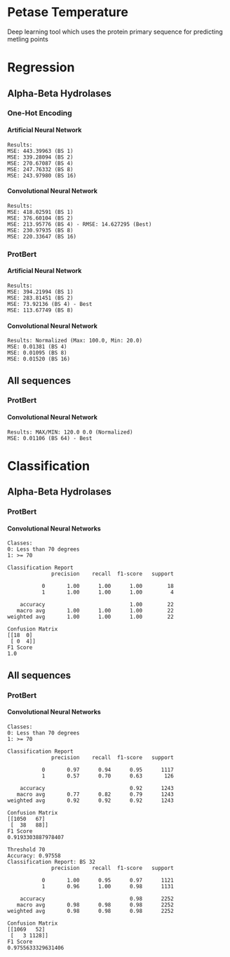 # Petase Temperature

Deep learning tool which uses the protein primary sequence for predicting metling points  

# Regression

## Alpha-Beta Hydrolases

### One-Hot Encoding

#### Artificial Neural Network

```
Results:
MSE: 443.39963 (BS 1)
MSE: 339.28094 (BS 2)
MSE: 270.67087 (BS 4)
MSE: 247.76332 (BS 8)
MSE: 243.97980 (BS 16)
```

#### Convolutional Neural Network

```
Results:
MSE: 418.02591 (BS 1)
MSE: 376.60104 (BS 2)
MSE: 213.95776 (BS 4) - RMSE: 14.627295 (Best)
MSE: 230.97935 (BS 8)
MSE: 220.33647 (BS 16)
```

### ProtBert

#### Artificial Neural Network

```
Results:
MSE: 394.21994 (BS 1)
MSE: 283.81451 (BS 2)
MSE: 73.92136 (BS 4) - Best
MSE: 113.67749 (BS 8) 
```

#### Convolutional Neural Network

```
Results: Normalized (Max: 100.0, Min: 20.0)
MSE: 0.01381 (BS 4)
MSE: 0.01095 (BS 8)
MSE: 0.01520 (BS 16)
```

## All sequences

### ProtBert

#### Convolutional Neural Network

```
Results: MAX/MIN: 120.0 0.0 (Normalized)
MSE: 0.01106 (BS 64) - Best
```

# Classification

## Alpha-Beta Hydrolases

### ProtBert

#### Convolutional Neural Networks

```
Classes: 
0: Less than 70 degrees
1: >= 70

Classification Report
              precision    recall  f1-score   support

           0       1.00      1.00      1.00        18
           1       1.00      1.00      1.00         4

    accuracy                           1.00        22
   macro avg       1.00      1.00      1.00        22
weighted avg       1.00      1.00      1.00        22

Confusion Matrix
[[18  0]
 [ 0  4]]
F1 Score
1.0
```

## All sequences

### ProtBert

#### Convolutional Neural Networks

```Without SMOTE
Classes: 
0: Less than 70 degrees
1: >= 70

Classification Report
              precision    recall  f1-score   support

           0       0.97      0.94      0.95      1117
           1       0.57      0.70      0.63       126

    accuracy                           0.92      1243
   macro avg       0.77      0.82      0.79      1243
weighted avg       0.92      0.92      0.92      1243

Confusion Matrix
[[1050   67]
 [  38   88]]
F1 Score
0.9193303887978407
```

```With SMOTE
Threshold 70
Accuracy: 0.97558
Classification Report: BS 32
              precision    recall  f1-score   support

           0       1.00      0.95      0.97      1121
           1       0.96      1.00      0.98      1131

    accuracy                           0.98      2252
   macro avg       0.98      0.98      0.98      2252
weighted avg       0.98      0.98      0.98      2252

Confusion Matrix
[[1069   52]
 [   3 1128]]
F1 Score
0.9755633329631406
```
